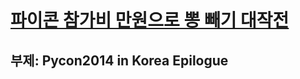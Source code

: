 # [파이콘 참가비 만원으로 뽕 빼기 대작전](http://nbviewer.ipython.org/github/re4lfl0w/ipython/blob/master/articles/pycon2014/pycon2014_in_korea_epilogue.ipynb)
## 부제: Pycon2014 in Korea Epilogue